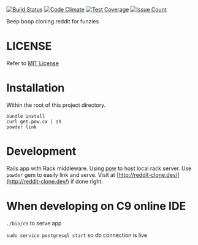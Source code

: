 [![Build Status](https://travis-ci.org/jonwho/reddit-clone.svg?branch=master)](https://travis-ci.org/jonwho/reddit-clone)
[![Code Climate](https://codeclimate.com/github/jonwho/reddit-clone/badges/gpa.svg)](https://codeclimate.com/github/jonwho/reddit-clone)
[![Test Coverage](https://codeclimate.com/github/jonwho/reddit-clone/badges/coverage.svg)](https://codeclimate.com/github/jonwho/reddit-clone/coverage)
[![Issue Count](https://codeclimate.com/github/jonwho/reddit-clone/badges/issue_count.svg)](https://codeclimate.com/github/jonwho/reddit-clone)

Beep boop cloning reddit for funzies

# LICENSE

Refer to [MIT License](https://github.com/jonwho/reddit-clone/blob/master/LICENSE.txt)

# Installation
Within the root of this project directory.
```shell
bundle install
curl get.pow.cx | sh
powder link
```

# Development
Rails app with Rack middleware. Using [pow](http://pow.cx/) to host local rack
server. Use `powder` gem to easily link and serve.
Visit at [http://reddit-clone.dev/](http://reddit-clone.dev/) if done right.

# When developing on C9 online IDE
`./bin/c9` to serve app

`sudo service postgresql start` so db connection is live
